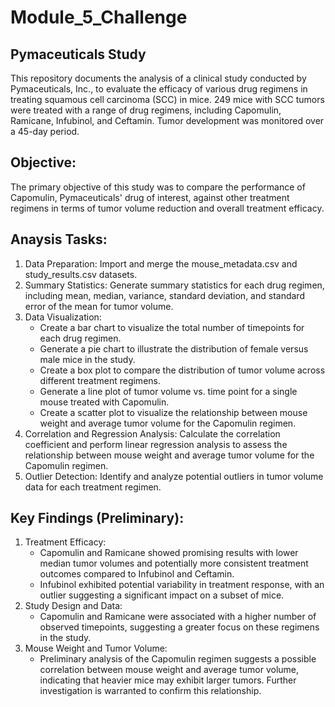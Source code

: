 # Module_5_Challenge

## Pymaceuticals Study
This repository documents the analysis of a clinical study conducted by Pymaceuticals, Inc., to evaluate the efficacy of various drug regimens in treating squamous cell carcinoma (SCC) in mice. 249 mice with SCC tumors were treated with a range of drug regimens, including Capomulin, Ramicane, Infubinol, and Ceftamin. Tumor development was monitored over a 45-day period.

## Objective:
The primary objective of this study was to compare the performance of Capomulin, Pymaceuticals' drug of interest, against other treatment regimens in terms of tumor volume reduction and overall treatment efficacy.

## Anaysis Tasks: 
1. Data Preparation: Import and merge the mouse_metadata.csv and study_results.csv datasets.
2. Summary Statistics: Generate summary statistics for each drug regimen, including mean, median, variance, standard deviation, and standard error of the mean for tumor volume.
3. Data Visualization:
   * Create a bar chart to visualize the total number of timepoints for each drug regimen.
   * Generate a pie chart to illustrate the distribution of female versus male mice in the study.
   * Create a box plot to compare the distribution of tumor volume across different treatment regimens.
   * Generate a line plot of tumor volume vs. time point for a single mouse treated with Capomulin.
   * Create a scatter plot to visualize the relationship between mouse weight and average tumor volume for the Capomulin regimen.
4. Correlation and Regression Analysis: Calculate the correlation coefficient and perform linear regression analysis to assess the relationship between mouse weight and average tumor volume for the Capomulin regimen.
5. Outlier Detection: Identify and analyze potential outliers in tumor volume data for each treatment regimen.

## Key Findings (Preliminary):
1. Treatment Efficacy:
   * Capomulin and Ramicane showed promising results with lower median tumor volumes and potentially more consistent treatment outcomes compared to Infubinol and Ceftamin.
   * Infubinol exhibited potential variability in treatment response, with an outlier suggesting a significant impact on a subset of mice.
2. Study Design and Data:
   * Capomulin and Ramicane were associated with a higher number of observed timepoints, suggesting a greater focus on these regimens in the study.
3. Mouse Weight and Tumor Volume:
   * Preliminary analysis of the Capomulin regimen suggests a possible correlation between mouse weight and average tumor volume, indicating that heavier mice may exhibit larger tumors. Further investigation is warranted to confirm this relationship. 
  
